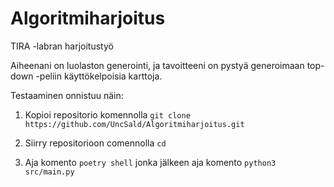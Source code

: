 # Algoritmiharjoitus

TIRA -labran harjoitustyö

Aiheenani on luolaston generointi, ja tavoitteeni on pystyä generoimaan top-down -peliin käyttökelpoisia karttoja.

Testaaminen onnistuu näin:

1. Kopioi repositorio komennolla ``` git clone https://github.com/UncSald/Algoritmiharjoitus.git ```

2. Siirry repositorioon comennolla ```cd```

3. Aja komento ```poetry shell``` jonka jälkeen aja komento ```python3 src/main.py```